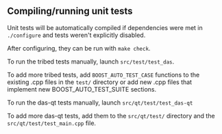 Compiling/running unit tests
------------------------------------

Unit tests will be automatically compiled if dependencies were met in `./configure`
and tests weren't explicitly disabled.

After configuring, they can be run with `make check`.

To run the tribed tests manually, launch `src/test/test_das`.

To add more tribed tests, add `BOOST_AUTO_TEST_CASE` functions to the existing
.cpp files in the `test/` directory or add new .cpp files that
implement new BOOST_AUTO_TEST_SUITE sections.

To run the das-qt tests manually, launch `src/qt/test/test_das-qt`

To add more das-qt tests, add them to the `src/qt/test/` directory and
the `src/qt/test/test_main.cpp` file.
